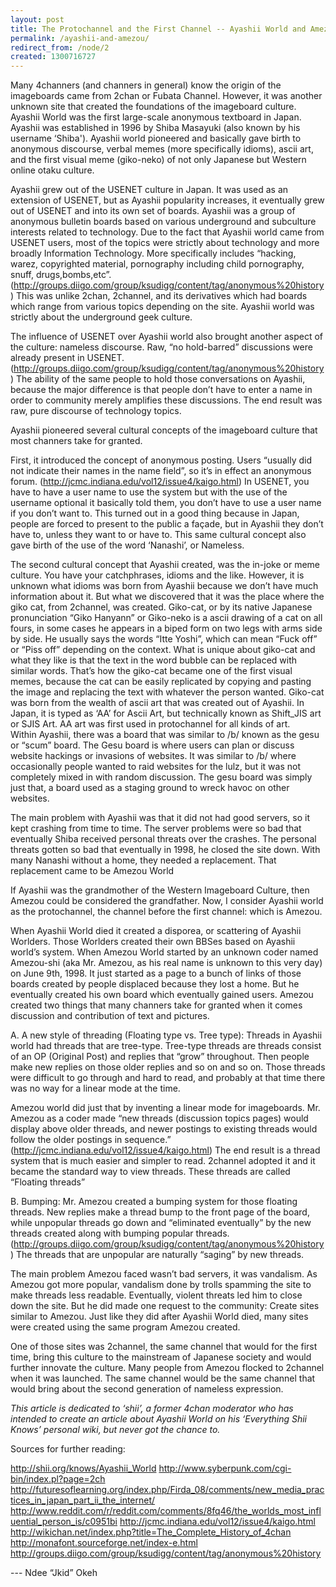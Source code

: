 ```yaml
---
layout: post
title: The Protochannel and the First Channel -- Ayashii World and Amezou World – The Grandparents of the Western Imageboard Culture
permalink: /ayashii-and-amezou/
redirect_from: /node/2
created: 1300716727
---
```

Many 4channers (and channers in general) know the origin of the imageboards came from 2chan or Fubata Channel.  However, it was another unknown site that created the foundations of the imageboard culture. Ayashii World was the first large-scale anonymous textboard in Japan. Ayashii was established in 1996 by Shiba Masayuki (also known by his username ‘Shiba'). Ayashii world pioneered and basically gave birth to anonymous discourse, verbal memes (more specifically idioms), ascii art, and the first visual meme (giko-neko) of not only Japanese but Western online otaku culture.

Ayashii grew out of the USENET culture in Japan. It was used as an extension of USENET, but as Ayashii popularity increases, it eventually grew out of USENET and into its own set of boards. Ayashii was a group of anonymous bulletin boards based on various underground and subculture interests related to technology.  Due to the fact that Ayashii world came from USENET users, most of the topics were strictly about technology and more broadly Information Technology. More specifically includes “hacking, warez, copyrighted material, pornography including child pornography, snuff, drugs,bombs,etc”.(http://groups.diigo.com/group/ksudigg/content/tag/anonymous%20history) This was unlike 2chan, 2channel, and its derivatives which had boards which range from various topics depending on the site. Ayashii world was strictly about the underground geek culture.

The influence of USENET over Ayashii world also brought another aspect of the culture: nameless discourse. Raw, “no hold-barred” discussions were already present in USENET. (http://groups.diigo.com/group/ksudigg/content/tag/anonymous%20history) The ability of the same people to hold those conversations on Ayashii, because the major difference is that people don’t have to enter a name in order to community merely amplifies these discussions. The end result was raw, pure discourse of technology topics.  

Ayashii pioneered several cultural concepts of the imageboard culture that most channers take for granted.

First, it introduced the concept of anonymous posting. Users “usually did not indicate their names in the name field”, so it’s in effect an anonymous forum. (http://jcmc.indiana.edu/vol12/issue4/kaigo.html) In USENET, you have to have a user name to use the system but with the use of the username optional it basically told them, you don’t have to use a user name if you don’t want to. This turned out in a good thing because in Japan, people are forced to present to the public a façade, but in Ayashii they don’t have to, unless they want to or have to. This same cultural concept also gave birth of the use of the word ‘Nanashi’, or Nameless.

The second cultural concept that Ayashii created, was the in-joke or meme culture. You have your catchphrases, idioms and the like. However, it is unknown what idioms was born from Ayashii because we don’t have much information about it. But what we discovered that it was the place where the giko cat, from 2channel, was created. 
Giko-cat, or by its native Japanese pronunciation “Giko Hanyann” or Giko-neko  is a ascii drawing of a cat on all fours, in some cases he appears in a biped form on two legs with arms side by side. He usually says the words “Itte Yoshi”, which can mean “Fuck off” or “Piss off” depending on the context. What is unique about giko-cat and what they like is that the text in the word bubble can be replaced with similar words.  That’s how the giko-cat became one of the first visual memes, because the cat can be easily replicated by copying and pasting the image and replacing the text with whatever the person wanted. Giko-cat was born from the wealth of ascii art that was created out of Ayashii. In Japan, it is typed as ‘AA’ for Ascii Art, but technically known as Shift_JIS art or SJIS Art.  AA art was first used in protochannel for all kinds of art.  
Within Ayashii, there was a board that was similar to /b/ known as the gesu or “scum” board. The Gesu board is where users can plan or discuss website hackings or invasions of websites. It was similar to /b/ where occasionally people wanted to raid websites for the lulz, but it was not completely mixed in with random discussion. The gesu board was simply just that, a board used as a staging ground to wreck havoc on other websites.

The main problem with Ayashii was that it did not had good servers, so it kept crashing from time to time. The server problems were so bad that eventually Shiba received personal threats over the crashes. The personal threats gotten so bad that eventually in 1998, he closed the site down.  With many Nanashi without a home, they needed a replacement. That replacement came to be Amezou World

If Ayashii was the grandmother of the Western Imageboard Culture, then Amezou could be considered the grandfather. Now, I consider Ayashii world as the protochannel, the channel before the first channel: which is Amezou. 

When Ayashii World died it created a disporea, or scattering of Ayashii Worlders. Those Worlders created their own BBSes based on Ayashii world’s system. When Amezou World started by an unknown coder named Amezou-shi (aka Mr. Amezou, as his real name is unknown to this very day) on June 9th, 1998. It just started as a page to a bunch of links of those boards created by people displaced because they lost a home. But he eventually created his own board which eventually gained users. 
Amezou created two things that many channers take for granted when it comes discussion and contribution of text and pictures.

A.	A new style of threading (Floating type vs. Tree type): Threads in Ayashii world had threads that are tree-type. Tree-type threads are threads consist of an OP (Original Post) and replies that “grow” throughout. Then people make new replies on those older replies and so on and so on. Those threads were difficult to go through and hard to read, and probably at that time there was no way for a linear mode at the time.

Amezou world did just that by inventing a linear mode for imageboards. Mr. Amezou as a coder made “new threads (discussion topics pages) would display above older threads, and newer postings to existing threads would follow the older postings in sequence.” (http://jcmc.indiana.edu/vol12/issue4/kaigo.html) The end result is a thread system that is much easier and simpler to read. 2channel adopted it and it became the standard way to view threads. These threads are called “Floating threads”

B.	Bumping:  Mr. Amezou created a bumping system for those floating threads. New replies make a thread bump to the front page of the board, while unpopular threads go down and “eliminated eventually” by the new threads created along with bumping popular threads. (http://groups.diigo.com/group/ksudigg/content/tag/anonymous%20history) The threads that are unpopular are naturally “saging” by new threads. 

The main problem Amezou faced wasn’t bad servers, it was vandalism. As Amezou got more popular, vandalism done by trolls spamming the site to make threads less readable. Eventually, violent threats led him to close down the site. But he did made one request to the community: Create sites similar to Amezou. Just like they did after Ayashii World died, many sites were created using the same program Amezou created.

One of those sites was 2channel, the same channel that would for the first time, bring this culture to the mainstream of Japanese society and would further innovate the culture. Many people from Amezou flocked to 2channel when it was launched. The same channel would be the same channel that would bring about the second generation of nameless expression.

<i>This article is dedicated to ‘shii’, a former 4chan moderator who has intended to create an article about Ayashii World on his ‘Everything Shii Knows’ personal wiki, but never got the chance to. </i>

Sources for further reading:

http://shii.org/knows/Ayashii_World
http://www.syberpunk.com/cgi-bin/index.pl?page=2ch
http://futuresoflearning.org/index.php/Firda_08/comments/new_media_practices_in_japan_part_ii_the_internet/
http://www.reddit.com/r/reddit.com/comments/8fq46/the_worlds_most_influential_person_is/c0951bi
http://jcmc.indiana.edu/vol12/issue4/kaigo.html
http://wikichan.net/index.php?title=The_Complete_History_of_4chan
http://monafont.sourceforge.net/index-e.html
http://groups.diigo.com/group/ksudigg/content/tag/anonymous%20history

--- Ndee “Jkid” Okeh
